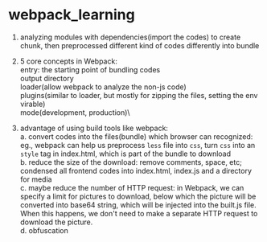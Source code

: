 # webpack_learning

1. analyzing modules with dependencies(import the codes) to create chunk, then preprocessed different kind of codes differently into bundle

2. 5 core concepts in Webpack:\
entry: the starting point of bundling codes\
output directory\
loader(allow webpack to analyze the non-js code)\
plugins(similar to loader, but mostly for zipping the files, setting the env virable)\
mode(development, production)\

3. advantage of using build tools like webpack:\
a. convert codes into the files(bundle) which browser can recognized: eg., webpack can help us preprocess `less` file into `css`, turn `css` into an `style` tag in index.html, which is part of the bundle to download\
b. reduce the size of the download: remove comments, space, etc; condensed all frontend codes into index.html, index.js and a directory for media\
c. maybe reduce the number of HTTP request: in Webpack, we can specify a limit for pictures to download, below which the picture will be converted into base64 string, which will be injected into the built.js file. When this happens, we don't need to make a separate HTTP request to download the picture.\
d. obfuscation